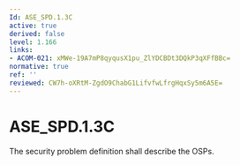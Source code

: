```yaml
---
Id: ASE_SPD.1.3C
active: true
derived: false
level: 1.166
links:
- ACOM-021: xMWe-19A7mP8qyqusX1pu_ZlYDCBDt3DQkP3qXFfBBc=
normative: true
ref: ''
reviewed: CW7h-oXRtM-ZgdO9ChabG1LifvfwLfrgHqxSy5m6A5E=
---
```


# ASE_SPD.1.3C

The security problem definition shall describe the OSPs.